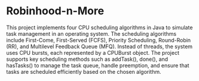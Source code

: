# Robinhood-n-More

This project implements four CPU scheduling algorithms in Java to simulate task management in an operating system. The scheduling algorithms include First-Come, First-Served (FCFS), Priority Scheduling, Round-Robin (RR), and Multilevel Feedback Queue (MFQ). Instead of threads, the system uses CPU bursts, each represented by a CPUBurst object. The project supports key scheduling methods such as addTask(), done(), and hasTasks() to manage the task queue, handle preemption, and ensure that tasks are scheduled efficiently based on the chosen algorithm.

